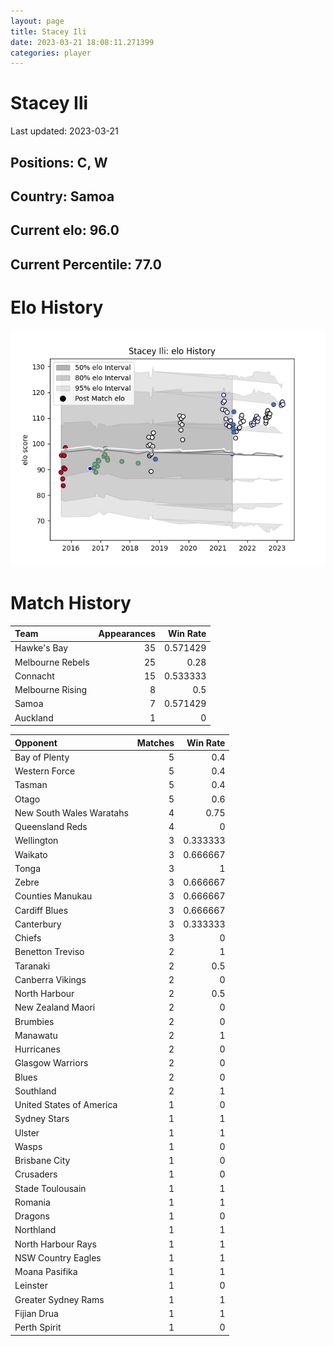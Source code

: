 ```yaml
---  
layout: page  
title: Stacey Ili  
date: 2023-03-21 18:08:11.271399  
categories: player  
---
```

# Stacey Ili


Last updated: 2023-03-21
## Positions: C, W

## Country: Samoa

## Current elo: 96.0

## Current Percentile: 77.0

# Elo History


![elo history](history_StaceyIli.png)
# Match History


| Team             |   Appearances |   Win Rate |
|:-----------------|--------------:|-----------:|
| Hawke's Bay      |            35 |   0.571429 |
| Melbourne Rebels |            25 |   0.28     |
| Connacht         |            15 |   0.533333 |
| Melbourne Rising |             8 |   0.5      |
| Samoa            |             7 |   0.571429 |
| Auckland         |             1 |   0        |

| Opponent                 |   Matches |   Win Rate |
|:-------------------------|----------:|-----------:|
| Bay of Plenty            |         5 |   0.4      |
| Western Force            |         5 |   0.4      |
| Tasman                   |         5 |   0.4      |
| Otago                    |         5 |   0.6      |
| New South Wales Waratahs |         4 |   0.75     |
| Queensland Reds          |         4 |   0        |
| Wellington               |         3 |   0.333333 |
| Waikato                  |         3 |   0.666667 |
| Tonga                    |         3 |   1        |
| Zebre                    |         3 |   0.666667 |
| Counties Manukau         |         3 |   0.666667 |
| Cardiff Blues            |         3 |   0.666667 |
| Canterbury               |         3 |   0.333333 |
| Chiefs                   |         3 |   0        |
| Benetton Treviso         |         2 |   1        |
| Taranaki                 |         2 |   0.5      |
| Canberra Vikings         |         2 |   0        |
| North Harbour            |         2 |   0.5      |
| New Zealand Maori        |         2 |   0        |
| Brumbies                 |         2 |   0        |
| Manawatu                 |         2 |   1        |
| Hurricanes               |         2 |   0        |
| Glasgow Warriors         |         2 |   0        |
| Blues                    |         2 |   0        |
| Southland                |         2 |   1        |
| United States of America |         1 |   0        |
| Sydney Stars             |         1 |   1        |
| Ulster                   |         1 |   1        |
| Wasps                    |         1 |   0        |
| Brisbane City            |         1 |   0        |
| Crusaders                |         1 |   0        |
| Stade Toulousain         |         1 |   1        |
| Romania                  |         1 |   1        |
| Dragons                  |         1 |   0        |
| Northland                |         1 |   1        |
| North Harbour Rays       |         1 |   1        |
| NSW Country Eagles       |         1 |   1        |
| Moana Pasifika           |         1 |   1        |
| Leinster                 |         1 |   0        |
| Greater Sydney Rams      |         1 |   1        |
| Fijian Drua              |         1 |   1        |
| Perth Spirit             |         1 |   0        |